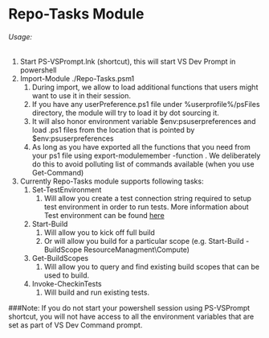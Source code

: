 # Repo-Tasks Module #

###### Usage:

1. Start PS-VSPrompt.lnk (shortcut), this will start VS Dev Prompt in powershell
2. Import-Module ./Repo-Tasks.psm1
	1. During import, we allow to load additional functions that users might want to use it in their session.
	2. If you have any userPreference.ps1 file under %userprofile%/psFiles directory, the module will try to load it by dot sourcing it.
	2. It will also honor environment variable $env:psuserpreferences and load .ps1 files from the location that is pointed by $env:psuserpreferences
	3. As long as you have exported all the functions that you need from your ps1 file using export-modulemember -function <name of function>. We deliberately do this to avoid polluting list of commands available (when you use Get-Command)
3. Currently Repo-Tasks module supports following tasks:
	1. Set-TestEnvironment
		1. Will allow you create a test connection string required to setup test environment in order to run tests. More information about Test environment can be found [here](https://github.com/Azure/azure-powershell/blob/dev/documentation/Using-Azure-TestFramework.md "here")
	2. Start-Build
		1. Will allow you to kick off full build
		2. Or will allow you build for a particular scope (e.g. Start-Build -BuildScope ResourceManagment\Compute)
	3. Get-BuildScopes
		1. Will allow you to query and find existing build scopes that can be used to build.
	4. Invoke-CheckinTests
		1. Will build and run existing tests.

###Note:
If you do not start your powershell session using PS-VSPrompt shortcut, you will not have access to all the environment variables that are set as part of VS Dev Command prompt.
